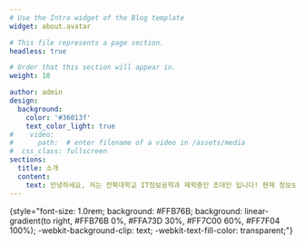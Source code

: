 ```yaml
---
# Use the Intro widget of the Blog template
widget: about.avatar

# This file represents a page section.
headless: true

# Order that this section will appear in.
weight: 10

author: admin
design:
  background:
    color: '#36013f'
    text_color_light: true
#    video:
#      path:  # enter filename of a video in /assets/media
#  css_class: fullscreen
sections:
  title: 소개
  content:
    text: 안녕하세요, 저는 전북대학교 IT정보공학과 재학중인 조대인 입니다! 현재 정보보호 연구실(BCG 연구실)에서 연구활동을 진행하고 있어요. 정보보안과 관련해서 여러 프로젝트를 진행할 수 있으니 필요시 문의 부탁드립니다!
---
```


{style="font-size: 1.0rem; background: #FFB76B; background: linear-gradient(to right, #FFB76B 0%, #FFA73D 30%, #FF7C00 60%, #FF7F04 100%); -webkit-background-clip: text; -webkit-text-fill-color: transparent;"}
